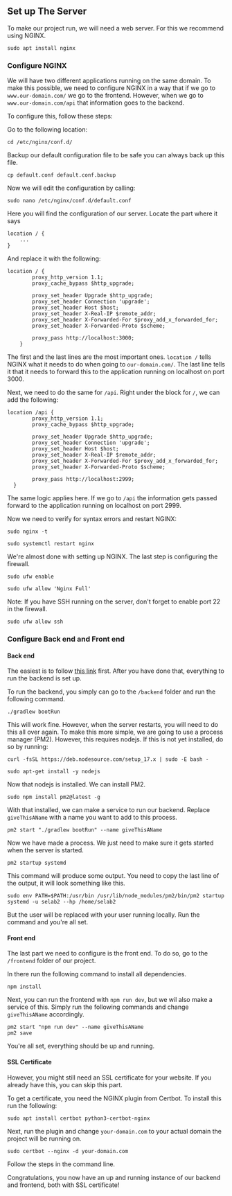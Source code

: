 ## Set up The Server

To make our project run, we will need a web server. For this we recommend using NGINX.
```
sudo apt install nginx
```

### Configure NGINX

We will have two different applications running on the same domain. 
To make this possible, we need to configure NGINX in a way that if we go to `www.our-domain.com/` we go to the frontend.
However, when  we go to `www.our-domain.com/api` that information goes to the backend.

To configure this, follow these steps:

Go to the following location:
```
cd /etc/nginx/conf.d/
```
Backup our default configuration file to be safe you can always back up this file. 
```
cp default.conf default.conf.backup
```
Now we will edit the configuration by calling:
```
sudo nano /etc/nginx/conf.d/default.conf
```
Here you will find the configuration of our server. Locate the part where it says
```
location / {
	...
}
```
And replace it with the following:
```
location / {
        proxy_http_version 1.1;
        proxy_cache_bypass $http_upgrade;

        proxy_set_header Upgrade $http_upgrade;
        proxy_set_header Connection 'upgrade';
        proxy_set_header Host $host;
        proxy_set_header X-Real-IP $remote_addr;
        proxy_set_header X-Forwarded-For $proxy_add_x_forwarded_for;
        proxy_set_header X-Forwarded-Proto $scheme;

        proxy_pass http://localhost:3000;
    }
```
The first and the last lines are the most important ones.
`location /` tells NGINX what it needs to do when going to `our-domain.com/`.
The last line tells it that it needs to forward this to the application running on localhost on port 3000.

Next, we need to do the same for `/api`.  Right under the block for `/`, we can add the following:
```
location /api {
        proxy_http_version 1.1;
        proxy_cache_bypass $http_upgrade;

        proxy_set_header Upgrade $http_upgrade;
        proxy_set_header Connection 'upgrade';
        proxy_set_header Host $host;
        proxy_set_header X-Real-IP $remote_addr;
        proxy_set_header X-Forwarded-For $proxy_add_x_forwarded_for;
        proxy_set_header X-Forwarded-Proto $scheme;

        proxy_pass http://localhost:2999;
  }
```
The same logic applies here.
If we go to `/api` the information gets passed forward to the application running on localhost on port 2999.

Now we need to verify for syntax errors and restart NGINX:
```
sudo nginx -t
```
```
sudo systemctl restart nginx
```
We're almost done with setting up NGINX. The last step is configuring the firewall.
```
sudo ufw enable
```
```
sudo ufw allow 'Nginx Full'
```
Note: If you have SSH running on the server, don't forget to enable port 22 in the firewall.
```
sudo ufw allow ssh
```

### Configure Back end and Front end

#### Back end

The easiest is to follow [this link](https://github.com/SELab-2/OSOC-6/wiki/Development-setup) first.
After you have done that, everything to run the backend is set up.

To run the backend, you simply can go to the `/backend` folder and run the following command.
```
./gradlew bootRun
```
This will work fine. However, when the server restarts, you will need to do this all over again.
To make this more simple, we are going to use a process manager (PM2).
However, this requires nodejs. If this is not yet installed, do so by running:
```
curl -fsSL https://deb.nodesource.com/setup_17.x | sudo -E bash -
```
```
sudo apt-get install -y nodejs
```
Now that nodejs is installed. We can install PM2.
```
sudo npm install pm2@latest -g
```
With that installed, we can make a service to run our backend.
Replace `giveThisAName` with a name you want to add to this process.
```
pm2 start "./gradlew bootRun" --name giveThisAName
```
Now we have made a process.
We just need to make sure it gets started when the server is started.
```
pm2 startup systemd
```
This command will produce some output.
You need to copy the last line of the output, it will look something like this.
```
sudo env PATH=$PATH:/usr/bin /usr/lib/node_modules/pm2/bin/pm2 startup systemd -u selab2 --hp /home/selab2
```
But the user will be replaced with your user running locally.
Run the command and you're all set.

#### Front end
The last part we need to configure is the front end. To do so, go to the `/frontend` folder of our project.

In there run the following command to install all dependencies.
```
npm install
```

Next, you can run the frontend with `npm run dev`, but we wil also make a service of this.
Simply run the following commands and change `giveThisAName` accordingly.
```
pm2 start "npm run dev" --name giveThisAName
pm2 save
```
You're all set, everything should be up and running.

#### SSL Certificate

However, you might still need an SSL certificate for your website.
If you already have this, you can skip this part.

To get a certificate, you need the NGINX plugin from Certbot. To install this run the following:
```
sudo apt install certbot python3-certbot-nginx
```
Next, run the plugin and change `your-domain.com` to your actual domain the project will be running on.
```
sudo certbot --nginx -d your-domain.com
```
Follow the steps in the command line.

Congratulations, you now have an up and running instance of our backend and frontend, both with SSL certificate!
